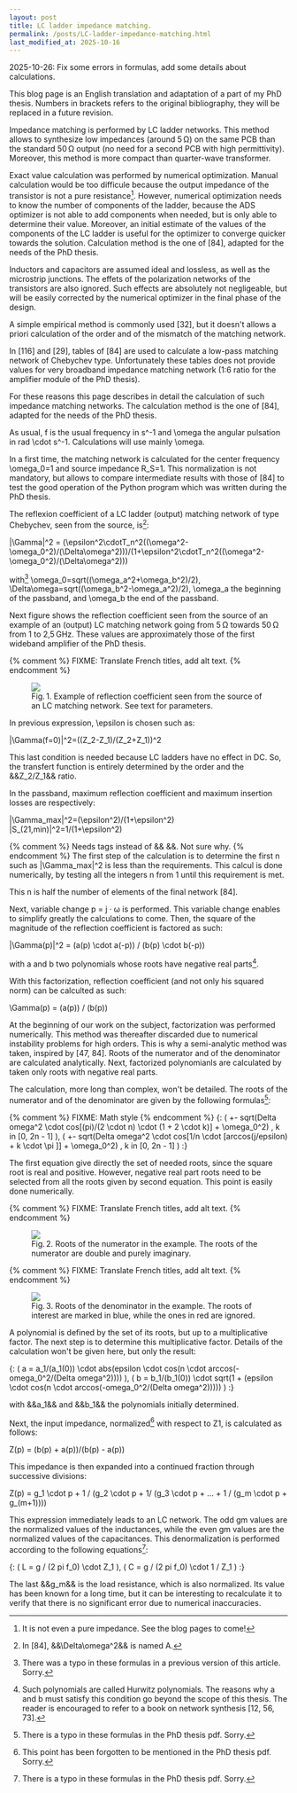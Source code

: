 ```yaml
---
layout: post
title: LC ladder impedance matching.
permalink: /posts/LC-ladder-impedance-matching.html
last_modified_at: 2025-10-16
---
```


<p class="begin-note">2025-10-26: Fix some errors in formulas, add some details about calculations.</p>

<p class="begin-note">This blog page is an English translation and adaptation of a part of my PhD thesis. Numbers in brackets refers to the original bibliography, they will be replaced in a future revision.</p>

Impedance matching is performed by LC ladder networks. This method allows to synthesize low impedances (around 5&#8239;Ω) on the same PCB than the standard 50&#8239;Ω output (no need for a second PCB with high permittivity). Moreover, this method is more compact than quarter-wave transformer.

Exact value calculation was performed by numerical optimization. Manual calculation would be too difficule because the output impedance of the transistor is not a pure resistance[^1]. However, numerical optimization needs to know the number of components of the ladder, because the ADS optimizer is not able to add components when needed, but is only able to determine their value. Moreover, an initial estimate of the values of the components of the LC ladder is useful for the optimizer to converge quicker towards the solution. Calculation method is the one of [84], adapted for the needs of the PhD thesis.

Inductors and capacitors are assumed ideal and lossless, as well as the microstrip junctions. The effets of the polarization networks of the transistors are also ignored. Such effects are absolutely not negligeable, but will be easily corrected by the numerical optimizer in the final phase of the design.

A simple empirical method is commonly used [32], but it doesn't allows a priori calculation of the order and of the mismatch of the matching network.

In [116] and [29], tables of [84] are used to calculate a low-pass matching network of Chebychev type. Unfortunately these tables does not provide values for very broadband impedance matching network (1:6 ratio for the amplifier module of the PhD thesis).

For these reasons this page describes in detail the calculation of such impedance matching networks. The calculation method is the one of [84], adapted for the needs of the PhD thesis.

As usual, <asciimath>f</asciimath> is the usual frequency in <asciimath>s^-1</asciimath> and <asciimath>\omega</asciimath> the angular pulsation in <asciimath>rad \cdot s^-1</asciimath>. Calculations will use mainly <asciimath>\omega</asciimath>.

In a first time, the matching network is calculated for the center frequency <asciimath>\omega_0=1</asciimath> and source impedance <asciimath>R_S=1</asciimath>. This normalization is not mandatory, but allows to compare intermediate results with those of [84] to test the good operation of the Python program which was written during the PhD thesis.

The reflexion coefficient of a LC ladder (output) matching network of type Chebychev, seen from the source, is[^2]:

<asciimath>
|\Gamma|^2 = (\epsilon^2\cdotT_n^2((\omega^2-\omega_0^2)/(\Delta\omega^2)))/(1+\epsilon^2\cdotT_n^2((\omega^2-\omega_0^2)/(\Delta\omega^2)))
</asciimath>

with[^errorsite] <asciimath>\omega_0=sqrt((\omega_a^2+\omega_b^2)/2)</asciimath>, <asciimath>\Delta\omega=sqrt((\omega_b^2-\omega_a^2)/2)</asciimath>, <asciimath>\omega_a</asciimath> the beginning of the passband, and <asciimath>\omega_b</asciimath> the end of the passband.

Next figure shows the reflection coefficient seen from the source of an example of an (output) LC matching network going from 5&#8239;Ω towards 50&#8239;Ω from 1 to 2,5&#8239;GHz. These values are approximately those of the first wideband amplifier of the PhD thesis.

{% comment %}
FIXME: Translate French titles, add alt text.
{% endcomment %}
<figure>
  <img class="dark-mode-invert" src="{{ '/posts/LC-ladder-impedance-matching/LC-ladder-gamma-2.svg' | relative_url }}">
  <figcaption>Fig.&#8239;1. Example of reflection coefficient seen from the source of an LC matching network. See text for parameters.</figcaption>
</figure>

In previous expression, <asciimath>\epsilon</asciimath> is chosen such as:

<asciimath>
|\Gamma(f=0)|^2=((Z_2-Z_1)/(Z_2+Z_1))^2
</asciimath>

This last condition is needed because LC ladders have no effect in DC. So, the transfert function is entirely determined by the order and the &&Z_2/Z_1&& ratio.

In the passband, maximum reflection coefficient and maximum insertion losses are respectively:

<asciimath>
|\Gamma_max|^2=(\epsilon^2)/(1+\epsilon^2)
</asciimath>
<asciimath>
|S_(21,min)|^2=1/(1+\epsilon^2)
</asciimath>

{% comment %}
Needs <asciimath></asciimath> tags instead of && &&. Not sure why.
{% endcomment %}
The first step of the calculation is to determine the first n such as <asciimath>|\Gamma_max|^2</asciimath> is less than the requirements. This calcul is done numerically, by testing all the integers n from 1 until this requirement is met.

This n is half the number of elements of the final network [84].

Next, variable change p = j · ω is performed. This variable change enables to simplify greatly the calculations to come. Then, the square of the magnitude of the reflection coefficient is factored as such:

<asciimath>
|\Gamma(p)|^2 = (a(p) \cdot a(-p)) / (b(p) \cdot b(-p))
</asciimath>

with a and b two polynomials whose roots have negative real parts[^3].

With this factorization, reflection coefficient (and not only his squared norm) can be calculted as such:

<asciimath>
\Gamma(p) = (a(p)) / (b(p))
</asciimath>

At the beginning of our work on the subject, factorization was performed numerically. This method was thereafter discarded due to numerical instability problems for high orders. This is why a semi-analytic method was taken, inspired by [47, 84]. Roots of the numerator and of the denominator are calculated analytically. Next, factorized polynomianls are calculated by taken only roots with negative real parts.

The calculation, more long than complex, won't be detailed. The roots of the numerator and of the denominator are given by the following formulas[^errorphd]:

{% comment %}
FIXME: Math style
{% endcomment %}
<asciimath>
  {: ( +- sqrt(Delta omega^2 \cdot cos[(pi)/(2 \cdot n) \cdot (1 + 2 \cdot k)] + \omega_0^2) , k in [0, 2n - 1] ),
     ( +- sqrt(Delta omega^2 \cdot cos[1/n \cdot [arccos(j/epsilon) + k \cdot \pi ]] + \omega_0^2) ,            k in [0, 2n - 1] ) :}
</asciimath>

The first equation give directly the set of needed roots, since the square root is real and positive. However, negative real part roots need to be selected from all the roots given by second equation. This point is easily done numerically.

{% comment %}
FIXME: Translate French titles, add alt text.
{% endcomment %}
<figure>
  <img class="dark-mode-invert" src="{{ '/posts/LC-ladder-impedance-matching/LC-ladder-num.svg' | relative_url }}">
  <figcaption>Fig.&#8239;2. Roots of the numerator in the example. The roots of the numerator are double and purely imaginary.</figcaption>
</figure>

{% comment %}
FIXME: Translate French titles, add alt text.
{% endcomment %}
<figure>
  <img class="dark-mode-invert" src="{{ '/posts/LC-ladder-impedance-matching/LC-ladder-denum.svg' | relative_url }}">
  <figcaption>Fig.&#8239;3. Roots of the denominator in the example. The roots of interest are marked in blue, while the ones in red are ignored.</figcaption>
</figure>

A polynomial is defined by the set of its roots, but up to a multiplicative factor. The next step is to determine this multiplicative factor. Details of the calculation won't be given here, but only the result:

<asciimath>
{: ( a = a_1/(a_1(0)) \cdot abs(epsilon \cdot cos(n \cdot arccos(-omega_0^2/(Delta omega^2))))        ),
   ( b = b_1/(b_1(0)) \cdot sqrt(1 + (epsilon \cdot cos(n \cdot arccos(-omega_0^2/(Delta omega^2))))) ) :}
</asciimath>

with &&a_1&& and &&b_1&& the polynomials initially determined.

Next, the input impedance, normalized[^4] with respect to Z1, is calculated as follows:

<asciimath>
Z(p) = (b(p) + a(p))/(b(p) - a(p))
</asciimath>

This impedance is then expanded into a continued fraction through successive divisions:

<asciimath>
Z(p) = g_1 \cdot p + 1 / (g_2 \cdot p + 1/ (g_3 \cdot p + ... + 1 / (g_m \cdot p + g_(m+1))))
</asciimath>

This expression immediately leads to an LC network. The odd gm values are the normalized values of the inductances, while the even gm values are the normalized values of the capacitances. This denormalization is performed according to the following equations[^errorphd]:

<asciimath>
{: ( L = g / (2 pi f_0) \cdot Z_1 ),
   ( C = g / (2 pi f_0) \cdot 1 / Z_1 ) :}
</asciimath>

The last &&g_m&& is the load resistance, which is also normalized. Its value has been known for a long time, but it can be interesting to recalculate it to verify that there is no significant error due to numerical inaccuracies.

[^1]: It is not even a pure impedance. See the blog pages to come!

[^2]: In [84], &&\Delta\omega^2&& is named A.

[^3]: Such polynomials are called Hurwitz polynomials. The reasons why a and b must satisfy this condition go beyond the scope of this thesis. The reader is encouraged to refer to a book on network synthesis [12, 56, 73].

[^4]: This point has been forgotten to be mentioned in the PhD thesis pdf. Sorry.

[^errorphd]: There is a typo in these formulas in the PhD thesis pdf. Sorry.

[^errorsite]: There was a typo in these formulas in a previous version of this article. Sorry.

